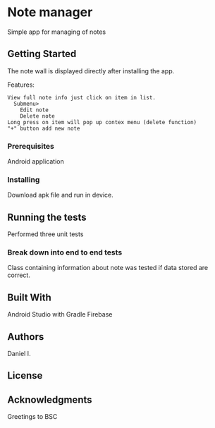 # Note manager

Simple app for managing of notes

## Getting Started

The note wall is displayed directly after installing the app.

Features:
```
View full note info just click on item in list.
  Submenu>
    Edit note
    Delete note    
Long press on item will pop up contex menu (delete function)
"+" button add new note
```

### Prerequisites

Android application

### Installing

Download apk file and run in device.

## Running the tests

Performed three unit tests

### Break down into end to end tests

Class containing information about note was tested if data stored are correct.

## Built With

Android Studio with Gradle
Firebase

## Authors

Daniel I.

## License

## Acknowledgments

Greetings to BSC

